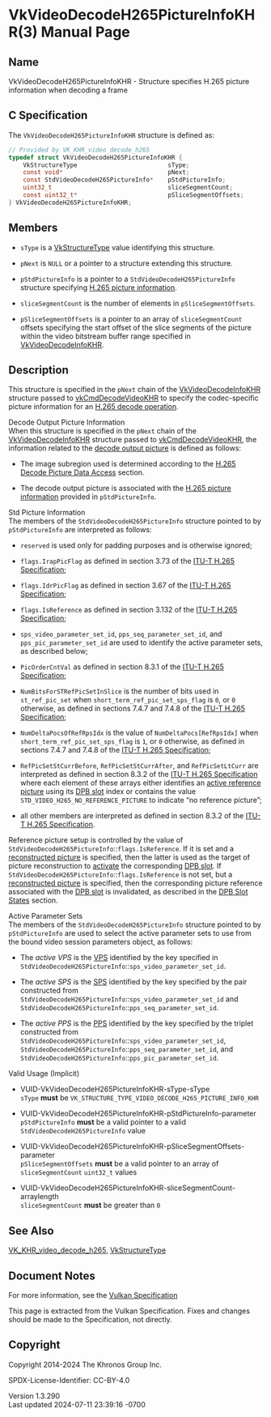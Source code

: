 # VkVideoDecodeH265PictureInfoKHR(3) Manual Page

## Name

VkVideoDecodeH265PictureInfoKHR - Structure specifies H.265 picture
information when decoding a frame



## <a href="#_c_specification" class="anchor"></a>C Specification

The `VkVideoDecodeH265PictureInfoKHR` structure is defined as:

``` c
// Provided by VK_KHR_video_decode_h265
typedef struct VkVideoDecodeH265PictureInfoKHR {
    VkStructureType                         sType;
    const void*                             pNext;
    const StdVideoDecodeH265PictureInfo*    pStdPictureInfo;
    uint32_t                                sliceSegmentCount;
    const uint32_t*                         pSliceSegmentOffsets;
} VkVideoDecodeH265PictureInfoKHR;
```

## <a href="#_members" class="anchor"></a>Members

- `sType` is a [VkStructureType](https://registry.khronos.org/vulkan/specs/1.3-extensions/man/html/VkStructureType.html) value identifying
  this structure.

- `pNext` is `NULL` or a pointer to a structure extending this
  structure.

- `pStdPictureInfo` is a pointer to a `StdVideoDecodeH265PictureInfo`
  structure specifying <a
  href="https://registry.khronos.org/vulkan/specs/1.3-extensions/html/vkspec.html#decode-h265-picture-info"
  target="_blank" rel="noopener">H.265 picture information</a>.

- `sliceSegmentCount` is the number of elements in
  `pSliceSegmentOffsets`.

- `pSliceSegmentOffsets` is a pointer to an array of `sliceSegmentCount`
  offsets specifying the start offset of the slice segments of the
  picture within the video bitstream buffer range specified in
  [VkVideoDecodeInfoKHR](https://registry.khronos.org/vulkan/specs/1.3-extensions/man/html/VkVideoDecodeInfoKHR.html).

## <a href="#_description" class="anchor"></a>Description

This structure is specified in the `pNext` chain of the
[VkVideoDecodeInfoKHR](https://registry.khronos.org/vulkan/specs/1.3-extensions/man/html/VkVideoDecodeInfoKHR.html) structure passed to
[vkCmdDecodeVideoKHR](https://registry.khronos.org/vulkan/specs/1.3-extensions/man/html/vkCmdDecodeVideoKHR.html) to specify the
codec-specific picture information for an <a
href="https://registry.khronos.org/vulkan/specs/1.3-extensions/html/vkspec.html#decode-h265"
target="_blank" rel="noopener">H.265 decode operation</a>.

Decode Output Picture Information  
When this structure is specified in the `pNext` chain of the
[VkVideoDecodeInfoKHR](https://registry.khronos.org/vulkan/specs/1.3-extensions/man/html/VkVideoDecodeInfoKHR.html) structure passed to
[vkCmdDecodeVideoKHR](https://registry.khronos.org/vulkan/specs/1.3-extensions/man/html/vkCmdDecodeVideoKHR.html), the information related
to the <a
href="https://registry.khronos.org/vulkan/specs/1.3-extensions/html/vkspec.html#decode-output-picture-info"
target="_blank" rel="noopener">decode output picture</a> is defined as
follows:

- The image subregion used is determined according to the <a
  href="https://registry.khronos.org/vulkan/specs/1.3-extensions/html/vkspec.html#decode-h265-picture-data-access"
  target="_blank" rel="noopener">H.265 Decode Picture Data Access</a>
  section.

- The decode output picture is associated with the <a
  href="https://registry.khronos.org/vulkan/specs/1.3-extensions/html/vkspec.html#decode-h265-picture-info"
  target="_blank" rel="noopener">H.265 picture information</a> provided
  in `pStdPictureInfo`.

<!-- -->

Std Picture Information  
The members of the `StdVideoDecodeH265PictureInfo` structure pointed to
by `pStdPictureInfo` are interpreted as follows:

- `reserved` is used only for padding purposes and is otherwise ignored;

- `flags.IrapPicFlag` as defined in section 3.73 of the <a
  href="https://registry.khronos.org/vulkan/specs/1.3-extensions/html/vkspec.html#itu-t-h265"
  target="_blank" rel="noopener">ITU-T H.265 Specification</a>;

- `flags.IdrPicFlag` as defined in section 3.67 of the <a
  href="https://registry.khronos.org/vulkan/specs/1.3-extensions/html/vkspec.html#itu-t-h265"
  target="_blank" rel="noopener">ITU-T H.265 Specification</a>;

- `flags.IsReference` as defined in section 3.132 of the <a
  href="https://registry.khronos.org/vulkan/specs/1.3-extensions/html/vkspec.html#itu-t-h265"
  target="_blank" rel="noopener">ITU-T H.265 Specification</a>;

- `sps_video_parameter_set_id`, `pps_seq_parameter_set_id`, and
  `pps_pic_parameter_set_id` are used to identify the active parameter
  sets, as described below;

- `PicOrderCntVal` as defined in section 8.3.1 of the <a
  href="https://registry.khronos.org/vulkan/specs/1.3-extensions/html/vkspec.html#itu-t-h265"
  target="_blank" rel="noopener">ITU-T H.265 Specification</a>;

- `NumBitsForSTRefPicSetInSlice` is the number of bits used in
  `st_ref_pic_set` when `short_term_ref_pic_set_sps_flag` is `0`, or `0`
  otherwise, as defined in sections 7.4.7 and 7.4.8 of the <a
  href="https://registry.khronos.org/vulkan/specs/1.3-extensions/html/vkspec.html#itu-t-h265"
  target="_blank" rel="noopener">ITU-T H.265 Specification</a>;

- `NumDeltaPocsOfRefRpsIdx` is the value of `NumDeltaPocs[RefRpsIdx]`
  when `short_term_ref_pic_set_sps_flag` is `1`, or `0` otherwise, as
  defined in sections 7.4.7 and 7.4.8 of the <a
  href="https://registry.khronos.org/vulkan/specs/1.3-extensions/html/vkspec.html#itu-t-h265"
  target="_blank" rel="noopener">ITU-T H.265 Specification</a>;

- `RefPicSetStCurrBefore`, `RefPicSetStCurrAfter`, and `RefPicSetLtCurr`
  are interpreted as defined in section 8.3.2 of the <a
  href="https://registry.khronos.org/vulkan/specs/1.3-extensions/html/vkspec.html#itu-t-h265"
  target="_blank" rel="noopener">ITU-T H.265 Specification</a> where
  each element of these arrays either identifies an <a
  href="https://registry.khronos.org/vulkan/specs/1.3-extensions/html/vkspec.html#decode-active-reference-picture-info"
  target="_blank" rel="noopener">active reference picture</a> using its
  <a
  href="https://registry.khronos.org/vulkan/specs/1.3-extensions/html/vkspec.html#dpb-slot"
  target="_blank" rel="noopener">DPB slot</a> index or contains the
  value `STD_VIDEO_H265_NO_REFERENCE_PICTURE` to indicate “no reference
  picture”;

- all other members are interpreted as defined in section 8.3.2 of the
  <a
  href="https://registry.khronos.org/vulkan/specs/1.3-extensions/html/vkspec.html#itu-t-h265"
  target="_blank" rel="noopener">ITU-T H.265 Specification</a>.

Reference picture setup is controlled by the value of
`StdVideoDecodeH265PictureInfo`::`flags.IsReference`. If it is set and a
<a
href="https://registry.khronos.org/vulkan/specs/1.3-extensions/html/vkspec.html#decode-reconstructed-picture-info"
target="_blank" rel="noopener">reconstructed picture</a> is specified,
then the latter is used as the target of picture reconstruction to <a
href="https://registry.khronos.org/vulkan/specs/1.3-extensions/html/vkspec.html#dpb-slot-states"
target="_blank" rel="noopener">activate</a> the corresponding <a
href="https://registry.khronos.org/vulkan/specs/1.3-extensions/html/vkspec.html#dpb-slot"
target="_blank" rel="noopener">DPB slot</a>. If
`StdVideoDecodeH265PictureInfo`::`flags.IsReference` is not set, but a
<a
href="https://registry.khronos.org/vulkan/specs/1.3-extensions/html/vkspec.html#decode-reconstructed-picture-info"
target="_blank" rel="noopener">reconstructed picture</a> is specified,
then the corresponding picture reference associated with the <a
href="https://registry.khronos.org/vulkan/specs/1.3-extensions/html/vkspec.html#dpb-slot"
target="_blank" rel="noopener">DPB slot</a> is invalidated, as described
in the <a
href="https://registry.khronos.org/vulkan/specs/1.3-extensions/html/vkspec.html#dpb-slot-states"
target="_blank" rel="noopener">DPB Slot States</a> section.

Active Parameter Sets  
The members of the `StdVideoDecodeH265PictureInfo` structure pointed to
by `pStdPictureInfo` are used to select the active parameter sets to use
from the bound video session parameters object, as follows:

- <span id="decode-h265-active-vps"></span> The *active VPS* is the <a
  href="https://registry.khronos.org/vulkan/specs/1.3-extensions/html/vkspec.html#decode-h265-vps"
  target="_blank" rel="noopener">VPS</a> identified by the key specified
  in `StdVideoDecodeH265PictureInfo`::`sps_video_parameter_set_id`.

- <span id="decode-h265-active-sps"></span> The *active SPS* is the <a
  href="https://registry.khronos.org/vulkan/specs/1.3-extensions/html/vkspec.html#decode-h265-sps"
  target="_blank" rel="noopener">SPS</a> identified by the key specified
  by the pair constructed from
  `StdVideoDecodeH265PictureInfo`::`sps_video_parameter_set_id` and
  `StdVideoDecodeH265PictureInfo`::`pps_seq_parameter_set_id`.

- <span id="decode-h265-active-pps"></span> The *active PPS* is the <a
  href="https://registry.khronos.org/vulkan/specs/1.3-extensions/html/vkspec.html#decode-h265-pps"
  target="_blank" rel="noopener">PPS</a> identified by the key specified
  by the triplet constructed from
  `StdVideoDecodeH265PictureInfo`::`sps_video_parameter_set_id`,
  `StdVideoDecodeH265PictureInfo`::`pps_seq_parameter_set_id`, and
  `StdVideoDecodeH265PictureInfo`::`pps_pic_parameter_set_id`.

Valid Usage (Implicit)

- <a href="#VUID-VkVideoDecodeH265PictureInfoKHR-sType-sType"
  id="VUID-VkVideoDecodeH265PictureInfoKHR-sType-sType"></a>
  VUID-VkVideoDecodeH265PictureInfoKHR-sType-sType  
  `sType` **must** be
  `VK_STRUCTURE_TYPE_VIDEO_DECODE_H265_PICTURE_INFO_KHR`

- <a
  href="#VUID-VkVideoDecodeH265PictureInfoKHR-pStdPictureInfo-parameter"
  id="VUID-VkVideoDecodeH265PictureInfoKHR-pStdPictureInfo-parameter"></a>
  VUID-VkVideoDecodeH265PictureInfoKHR-pStdPictureInfo-parameter  
  `pStdPictureInfo` **must** be a valid pointer to a valid
  `StdVideoDecodeH265PictureInfo` value

- <a
  href="#VUID-VkVideoDecodeH265PictureInfoKHR-pSliceSegmentOffsets-parameter"
  id="VUID-VkVideoDecodeH265PictureInfoKHR-pSliceSegmentOffsets-parameter"></a>
  VUID-VkVideoDecodeH265PictureInfoKHR-pSliceSegmentOffsets-parameter  
  `pSliceSegmentOffsets` **must** be a valid pointer to an array of
  `sliceSegmentCount` `uint32_t` values

- <a
  href="#VUID-VkVideoDecodeH265PictureInfoKHR-sliceSegmentCount-arraylength"
  id="VUID-VkVideoDecodeH265PictureInfoKHR-sliceSegmentCount-arraylength"></a>
  VUID-VkVideoDecodeH265PictureInfoKHR-sliceSegmentCount-arraylength  
  `sliceSegmentCount` **must** be greater than `0`

## <a href="#_see_also" class="anchor"></a>See Also

[VK_KHR_video_decode_h265](https://registry.khronos.org/vulkan/specs/1.3-extensions/man/html/VK_KHR_video_decode_h265.html),
[VkStructureType](https://registry.khronos.org/vulkan/specs/1.3-extensions/man/html/VkStructureType.html)

## <a href="#_document_notes" class="anchor"></a>Document Notes

For more information, see the <a
href="https://registry.khronos.org/vulkan/specs/1.3-extensions/html/vkspec.html#VkVideoDecodeH265PictureInfoKHR"
target="_blank" rel="noopener">Vulkan Specification</a>

This page is extracted from the Vulkan Specification. Fixes and changes
should be made to the Specification, not directly.

## <a href="#_copyright" class="anchor"></a>Copyright

Copyright 2014-2024 The Khronos Group Inc.

SPDX-License-Identifier: CC-BY-4.0

Version 1.3.290  
Last updated 2024-07-11 23:39:16 -0700
